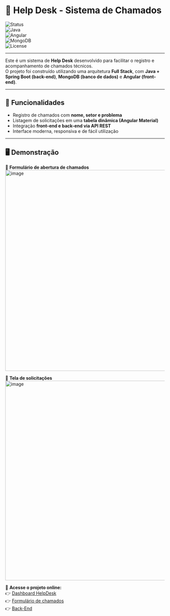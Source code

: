 # 📌 Help Desk - Sistema de Chamados  

![Status](https://img.shields.io/badge/status-em%20desenvolvimento-yellow)  
![Java](https://img.shields.io/badge/Java-Spring%20Boot-red)  
![Angular](https://img.shields.io/badge/Front--end-Angular-orange)  
![MongoDB](https://img.shields.io/badge/Database-MongoDB-green)  
![License](https://img.shields.io/badge/license-MIT-blue)  

---

Este é um sistema de **Help Desk** desenvolvido para facilitar o registro e acompanhamento de chamados técnicos.  
O projeto foi construído utilizando uma arquitetura **Full Stack**, com **Java + Spring Boot (back-end)**, **MongoDB (banco de dados)** e **Angular (front-end)**.  

---

## 🚀 Funcionalidades  

- Registro de chamados com **nome, setor e problema**  
- Listagem de solicitações em uma **tabela dinâmica (Angular Material)**  
- Integração **front-end e back-end via API REST**  
- Interface moderna, responsiva e de fácil utilização  

---

## 🖥️ Demonstração  

📌 **Formulário de abertura de chamados**  
<img width="1363" height="634" alt="image" src="https://github.com/user-attachments/assets/1a91e8b3-d16d-4dab-8e72-bba664e85f2a" />  

📌 **Tela de solicitações**  
<img width="1363" height="630" alt="image" src="https://github.com/user-attachments/assets/361836f1-c388-4ad4-9f3e-380ba6b5018f" />  

🔗 **Acesse o projeto online:**  
👉 [Dashboard HelpDesk](https://dashboard-helpdesk.vercel.app/requests)  
👉 [Formulário de chamados](https://davidsoaresramos.github.io/HelpDesk-para-Chamador-TI/)  
👉 [Back-End](https://github.com/DavidSoaresRamos/Helpdesk-Backend) 
